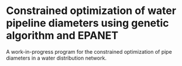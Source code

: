 # Constrained optimization of water pipeline diameters using genetic algorithm and EPANET
A work-in-progress program for the constrained optimization of pipe diameters in a water distribution network.
